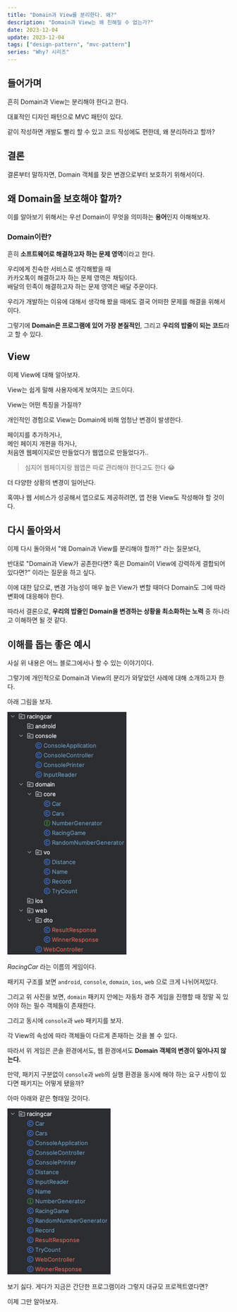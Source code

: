 ```yaml
---
title: "Domain과 View를 분리한다. 왜?"
description: "Domain과 View는 왜 친해질 수 없는가?"
date: 2023-12-04
update: 2023-12-04
tags: ["design-pattern", "mvc-pattern"]
series: "Why? 시리즈"
---
```


## 들어가며

흔히 Domain과 View는 분리해야 한다고 한다.

대표적인 디자인 패턴으로 MVC 패턴이 있다.

같이 작성하면 개발도 빨리 할 수 있고 코드 작성에도 편한데, 왜 분리하라고 할까?

## 결론

결론부터 말하자면, Domain 객체를 잦은 변경으로부터 보호하기 위해서이다.

## 왜 Domain을 보호해야 할까?

이를 알아보기 위해서는 우선 Domain이 무엇을 의미하는 **용어**인지 이해해보자.

### Domain이란?

흔히 **소프트웨어로 해결하고자 하는 문제 영역**이라고 한다.

우리에게 친숙한 서비스로 생각해봤을 때<br>
카카오톡이 해결하고자 하는 문제 영역은 채팅이다.<br>
배달의 민족이 해결하고자 하는 문제 영역은 배달 주문이다.

우리가 개발하는 이유에 대해서 생각해 봤을 때에도 결국 어떠한 문제를 해결을 위해서이다.

그렇기에 **Domain은 프로그램에 있어 가장 본질적인**, 그리고 **우리의 밥줄이 되는 코드**라고 할 수 있다.

## View

이제 View에 대해 알아보자.

View는 쉽게 말해 사용자에게 보여지는 코드이다.

View는 어떤 특징을 가질까?

개인적인 경험으로 View는 Domain에 비해 엄청난 변경이 발생한다.

페이지를 추가하거나,<br>
메인 페이지 개편을 하거나,<br>
처음엔 웹페이지로만 만들었다가 웹앱으로 만들었다가..
> 심지어 웹페이지랑 웹앱은 따로 관리해야 한다고도 한다 😂

더 다양한 상황의 변경이 일어난다.

혹여나 웹 서비스가 성공해서 앱으로도 제공하려면, 앱 전용 View도 작성해야 할 것이다.

## 다시 돌아와서

이제 다시 돌아와서 "왜 Domain과 View를 분리해야 할까?" 라는 질문보다,

반대로 "Domain과 View가 공존한다면? 혹은 Domain이 View에 강력하게 결합되어 있다면?" 이라는 질문을 하고 싶다.

이에 대한 답으로, 변경 가능성이 매우 높은 View가 변할 때마다 Domain도 그에 따라 변화에 대응해야 한다.

따라서 결론으로, **우리의 밥줄인 Domain을 변경하는 상황을 최소화하는 노력** 중 하나라고 이해하면 될 것 같다.

## 이해를 돕는 좋은 예시

사실 위 내용은 어느 블로그에서나 할 수 있는 이야기이다.

그렇기에 개인적으로 Domain과 View의 분리가 와닿았던 사례에 대해 소개하고자 한다.

아래 그림을 보자.

![recommend-example.png](recommend-example.png)

*RacingCar* 라는 이름의 게임이다.

패키지 구조를 보면 `android`, `console`, `domain`, `ios`, `web` 으로 크게 나뉘어져있다.

그리고 위 사진을 보면, `domain` 패키지 안에는 자동차 경주 게임을 진행할 때 정말 꼭 있어야 하는 필수 객체들이 존재한다.

그리고 동시에 `console`과 `web` 패키지를 보자.

각 View의 속성에 따라 객체들이 다르게 존재하는 것을 볼 수 있다.

따라서 위 게임은 콘솔 환경에서도, 웹 환경에서도 **Domain 객체의 변경이 일어나지 않는다.**

만약, 패키지 구분없이 `console`과 `web`의 실행 환경을 동시에 해야 하는 요구 사항이 있다면 패키지는 어떻게 됐을까?

아마 아래와 같은 형태일 것이다.

![not-seperate.png](not-seperate.png)

보기 싫다. 게다가 지금은 간단한 프로그램이라 그렇지 대규모 프로젝트였다면?

이제 그만 알아보자.
